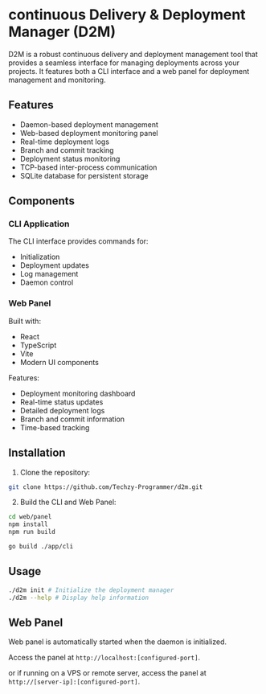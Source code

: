 # continuous Delivery & Deployment Manager (D2M)

D2M is a robust continuous delivery and deployment management tool that provides a seamless interface for managing deployments across your projects. It features both a CLI interface and a web panel for deployment management and monitoring.

## Features

- Daemon-based deployment management
- Web-based deployment monitoring panel
- Real-time deployment logs
- Branch and commit tracking
- Deployment status monitoring
- TCP-based inter-process communication
- SQLite database for persistent storage

## Components

### CLI Application

The CLI interface provides commands for:
- Initialization
- Deployment updates
- Log management
- Daemon control

### Web Panel

Built with:
- React
- TypeScript
- Vite
- Modern UI components

Features:
- Deployment monitoring dashboard
- Real-time status updates
- Detailed deployment logs
- Branch and commit information
- Time-based tracking

## Installation

1. Clone the repository:
```bash
git clone https://github.com/Techzy-Programmer/d2m.git
```

2. Build the CLI and Web Panel:
```bash
cd web/panel
npm install
npm run build

go build ./app/cli
```

## Usage
```bash
./d2m init # Initialize the deployment manager
./d2m --help # Display help information
```

## Web Panel
Web panel is automatically started when the daemon is initialized.

Access the panel at `http://localhost:[configured-port]`.

or if running on a VPS or remote server, access the panel at `http://[server-ip]:[configured-port]`.
